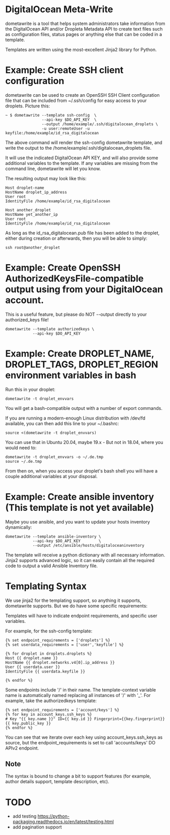 # DigitalOcean Meta-Write

dometawrite is a tool that helps system administrators take information from the DigitalOcean API and/or Dropleta Metadata API
to create text files such as configuration files, status pages or anything else that can be coded in a template.

Templates are written using the most-excellent Jinja2 library for Python.

# Example: Create SSH client configuration

dometawrite can be used to create an OpenSSH SSH Client configuration file that can be included from ~/.ssh/config for 
easy access to your droplets. Picture this:

    ~ $ dometawrite --template ssh-config  \
                    --api-key $DO_API_KEY  \
                    --output /home/example/.ssh/digitalocean_droplets \
                    -u user:remoteUser -u keyfile:/home/example/id_rsa_digitalocean

The above command will render the ssh-config dometawrite template, and write the output to the /home/example/.ssh/digitalocean_droplets file.

It will use the indicated DigitalOcean API KEY, and will also provide some additional variables to the template. If any variables
are missing from the command line, dometawrite will let you know.

The resulting output may look like this:

    Host droplet-name
    HostName droplet_ip_address
    User root
    IdentityFile /home/example/id_rsa_digitalocean
    
    Host another_droplet
    HostName yet_another_ip
    User root
    IdentityFile /home/example/id_rsa_digitalocean

As long as the id_rsa_digitalocean.pub file has been added to the droplet, either during creation or afterwards, then you will be able to
simply:

    ssh root@another_droplet

# Example: Create OpenSSH AuthorizedKeysFile-compatible output using from your DigitalOcean account.

This is a useful feature, but please do NOT --output directly to your authorized_keys file!

    dometawrite --template authorizedkeys \
                --api-key $DO_API_KEY

# Example: Create DROPLET_NAME, DROPLET_TAGS, DROPLET_REGION environment variables in bash

Run this in your droplet:

    dometawrite -t droplet_envvars

You will get a bash-compatible output with a number of export commands.

If you are running a modern-enough Linux distribution with /dev/fd available, you can then
add this line to your ~/.bashrc:

    source <(dometawrite -t droplet_envvars)

You can use that in Ubuntu 20.04, maybe 19.x - But not in 18.04, where you would need to:

    dometawrite -t droplet_envvars -o ~/.de.tmp
    source ~/.de.tmp

From then on, when you access your droplet's bash shell you will have a couple additional
variables at your disposal.

# Example: Create ansible inventory (This template is not yet available)

Maybe you use ansible, and you want to update your hosts inventory dynamically:

    dometawrite --template ansible-inventory \
                --api-key $DO_API_KEY        \
                --output /etc/ansible/hosts/digitaloceaninventory

The template will receive a python dictionary with all necessary information. Jinja2 supports advanced logic, so it can easily contain
all the required code to output a valid Ansible Inventory file.

# Templating Syntax

We use jinja2 for the templating support, so anything it supports, dometawrite supports.
But we do have some specific requirements:

Templates will have to indicate endpoint requirements, and specific user variables.

For example, for the ssh-config template:

    {% set endpoint_requirements = ['droplets'] %}
    {% set userdata_requirements = ['user','keyfile'] %}

    {% for droplet in droplets.droplets %}
    Host {{ droplet.name }}
    HostName {{ droplet.networks.v4[0].ip_address }}
    User {{ userdata.user }}
    IdentityFile {{ userdata.keyfile }}
    
    {% endfor %}


Some endpoints include '/' in their name. The template-context variable name
is automatically named replacing all instances of '/' with '_'. For example,
take the authorizedkeys template:

    {% set endpoint_requirements = ['account/keys'] %}
    {% for key in account_keys.ssh_keys %}
    # Key "{{ key.name }}" ID={{ key.id }} Fingerprint={{key.fingerprint}}
    {{ key.public_key }}
    {% endfor %}

You can see that we iterate over each key using account_keys.ssh_keys as source,
but the endpoint_requirements is set to call 'accounts/keys' DO APIv2 endpoint.

## Note

The syntax is bound to change a bit to support features (for example, author
details support, template description, etc).

# TODO

* add testing https://python-packaging.readthedocs.io/en/latest/testing.html
* add pagination support
